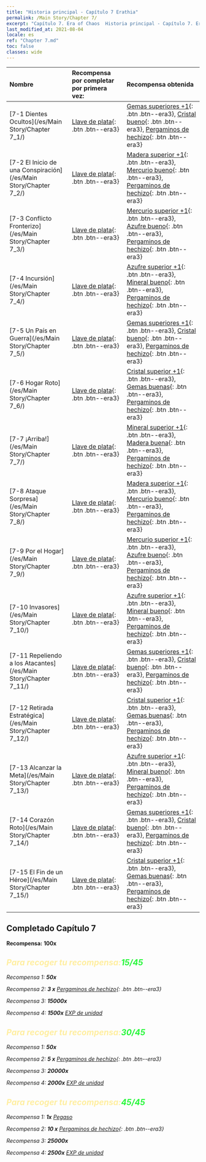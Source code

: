```yaml
---
title: "Historia principal - Capítulo 7 Erathia"
permalink: /Main Story/Chapter 7/
excerpt: "Capítulo 7. Era of Chaos  Historia principal - Capítulo 7. Erathia"
last_modified_at: 2021-08-04
locale: es
ref: "Chapter 7.md"
toc: false
classes: wide
---
```


  | Nombre |  Recompensa por completar por primera vez: | Recompensa obtenida |
  |:------------|:------------|:------------| 
  | [7-1 Dientes Ocultos](/es/Main Story/Chapter 7_1/) | [Llave de plata](/ItemsES/con_693/){: .btn .btn--era3} | [Gemas superiores +1](/ItemsES/mat_23/){: .btn .btn--era3}, [Cristal bueno](/ItemsES/mat_17/){: .btn .btn--era3}, [Pergaminos de hechizo](/ItemsES/con_694/){: .btn .btn--era3} |
  | [7-2 El Inicio de una Conspiración](/es/Main Story/Chapter 7_2/) | [Llave de plata](/ItemsES/con_693/){: .btn .btn--era3} | [Madera superior +1](/ItemsES/mat_20/){: .btn .btn--era3}, [Mercurio bueno](/ItemsES/mat_14/){: .btn .btn--era3}, [Pergaminos de hechizo](/ItemsES/con_694/){: .btn .btn--era3} |
  | [7-3 Conflicto Fronterizo](/es/Main Story/Chapter 7_3/) | [Llave de plata](/ItemsES/con_693/){: .btn .btn--era3} | [Mercurio superior +1](/ItemsES/mat_21/){: .btn .btn--era3}, [Azufre bueno](/ItemsES/mat_15/){: .btn .btn--era3}, [Pergaminos de hechizo](/ItemsES/con_694/){: .btn .btn--era3} |
  | [7-4 Incursión](/es/Main Story/Chapter 7_4/) | [Llave de plata](/ItemsES/con_693/){: .btn .btn--era3} | [Azufre superior +1](/ItemsES/mat_22/){: .btn .btn--era3}, [Mineral bueno](/ItemsES/mat_12/){: .btn .btn--era3}, [Pergaminos de hechizo](/ItemsES/con_694/){: .btn .btn--era3} |
  | [7-5 Un País en Guerra](/es/Main Story/Chapter 7_5/) | [Llave de plata](/ItemsES/con_693/){: .btn .btn--era3} | [Gemas superiores +1](/ItemsES/mat_23/){: .btn .btn--era3}, [Cristal bueno](/ItemsES/mat_17/){: .btn .btn--era3}, [Pergaminos de hechizo](/ItemsES/con_694/){: .btn .btn--era3} |
  | [7-6 Hogar Roto](/es/Main Story/Chapter 7_6/) | [Llave de plata](/ItemsES/con_693/){: .btn .btn--era3} | [Cristal superior +1](/ItemsES/mat_24/){: .btn .btn--era3}, [Gemas buenas](/ItemsES/mat_16/){: .btn .btn--era3}, [Pergaminos de hechizo](/ItemsES/con_694/){: .btn .btn--era3} |
  | [7-7 ¡Arriba!](/es/Main Story/Chapter 7_7/) | [Llave de plata](/ItemsES/con_693/){: .btn .btn--era3} | [Mineral superior +1](/ItemsES/mat_19/){: .btn .btn--era3}, [Madera buena](/ItemsES/mat_13/){: .btn .btn--era3}, [Pergaminos de hechizo](/ItemsES/con_694/){: .btn .btn--era3} |
  | [7-8 Ataque Sorpresa](/es/Main Story/Chapter 7_8/) | [Llave de plata](/ItemsES/con_693/){: .btn .btn--era3} | [Madera superior +1](/ItemsES/mat_20/){: .btn .btn--era3}, [Mercurio bueno](/ItemsES/mat_14/){: .btn .btn--era3}, [Pergaminos de hechizo](/ItemsES/con_694/){: .btn .btn--era3} |
  | [7-9 Por el Hogar](/es/Main Story/Chapter 7_9/) | [Llave de plata](/ItemsES/con_693/){: .btn .btn--era3} | [Mercurio superior +1](/ItemsES/mat_21/){: .btn .btn--era3}, [Azufre bueno](/ItemsES/mat_15/){: .btn .btn--era3}, [Pergaminos de hechizo](/ItemsES/con_694/){: .btn .btn--era3} |
  | [7-10 Invasores](/es/Main Story/Chapter 7_10/) | [Llave de plata](/ItemsES/con_693/){: .btn .btn--era3} | [Azufre superior +1](/ItemsES/mat_22/){: .btn .btn--era3}, [Mineral bueno](/ItemsES/mat_12/){: .btn .btn--era3}, [Pergaminos de hechizo](/ItemsES/con_694/){: .btn .btn--era3} |
  | [7-11 Repeliendo a los Atacantes](/es/Main Story/Chapter 7_11/) | [Llave de plata](/ItemsES/con_693/){: .btn .btn--era3} | [Gemas superiores +1](/ItemsES/mat_23/){: .btn .btn--era3}, [Cristal bueno](/ItemsES/mat_17/){: .btn .btn--era3}, [Pergaminos de hechizo](/ItemsES/con_694/){: .btn .btn--era3} |
  | [7-12 Retirada Estratégica](/es/Main Story/Chapter 7_12/) | [Llave de plata](/ItemsES/con_693/){: .btn .btn--era3} | [Cristal superior +1](/ItemsES/mat_24/){: .btn .btn--era3}, [Gemas buenas](/ItemsES/mat_16/){: .btn .btn--era3}, [Pergaminos de hechizo](/ItemsES/con_694/){: .btn .btn--era3} |
  | [7-13 Alcanzar la Meta](/es/Main Story/Chapter 7_13/) | [Llave de plata](/ItemsES/con_693/){: .btn .btn--era3} | [Azufre superior +1](/ItemsES/mat_22/){: .btn .btn--era3}, [Mineral bueno](/ItemsES/mat_12/){: .btn .btn--era3}, [Pergaminos de hechizo](/ItemsES/con_694/){: .btn .btn--era3} |
  | [7-14 Corazón Roto](/es/Main Story/Chapter 7_14/) | [Llave de plata](/ItemsES/con_693/){: .btn .btn--era3} | [Gemas superiores +1](/ItemsES/mat_23/){: .btn .btn--era3}, [Cristal bueno](/ItemsES/mat_17/){: .btn .btn--era3}, [Pergaminos de hechizo](/ItemsES/con_694/){: .btn .btn--era3} |
  | [7-15 El Fin de un Héroe](/es/Main Story/Chapter 7_15/) | [Llave de plata](/ItemsES/con_693/){: .btn .btn--era3} | [Cristal superior +1](/ItemsES/mat_24/){: .btn .btn--era3}, [Gemas buenas](/ItemsES/mat_16/){: .btn .btn--era3}, [Pergaminos de hechizo](/ItemsES/con_694/){: .btn .btn--era3} |


## Completado Capítulo 7

 **Recompensa:**  **100x** <i class="fas fa-gem"/>



## <span style="color: #ffeea0">Para recoger tu recompensa:</span><span style="color: #27f73a">15/45</span>

 Recompensa 1:  **50x** <i class="fas fa-gem"/>

 Recompensa 2: **3 x** [Pergaminos de hechizo](/ItemsES/con_694/){: .btn .btn--era3}

 Recompensa 3:  **15000x** <i class="fas fa-coins"/>

 Recompensa 4:  **1500x** [EXP de unidad](/ItemsES/con_902/)



## <span style="color: #ffeea0">Para recoger tu recompensa:</span><span style="color: #27f73a">30/45</span>

 Recompensa 1:  **50x** <i class="fas fa-gem"/>

 Recompensa 2: **5 x** [Pergaminos de hechizo](/ItemsES/con_694/){: .btn .btn--era3}

 Recompensa 3:  **20000x** <i class="fas fa-coins"/>

 Recompensa 4:  **2000x** [EXP de unidad](/ItemsES/con_902/)



## <span style="color: #ffeea0">Para recoger tu recompensa:</span><span style="color: #27f73a">45/45</span>

 Recompensa 1:  **1x** [Pegaso](/es/units/Pegasus/)

 Recompensa 2: **10 x** [Pergaminos de hechizo](/ItemsES/con_694/){: .btn .btn--era3}

 Recompensa 3:  **25000x** <i class="fas fa-coins"/>

 Recompensa 4:  **2500x** [EXP de unidad](/ItemsES/con_902/)


